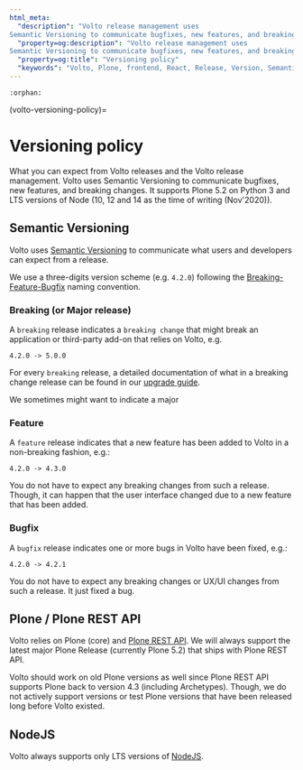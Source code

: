 ```yaml
---
html_meta:
  "description": "Volto release management uses
Semantic Versioning to communicate bugfixes, new features, and breaking changes."
  "property=og:description": "Volto release management uses
Semantic Versioning to communicate bugfixes, new features, and breaking changes."
  "property=og:title": "Versioning policy"
  "keywords": "Volto, Plone, frontend, React, Release, Version, Semantic"
---
```


```{eval-rst}
:orphan:
```

(volto-versioning-policy)=

# Versioning policy

What you can expect from Volto releases and the Volto release management. Volto uses
Semantic Versioning to communicate bugfixes, new features, and breaking changes. It
supports Plone 5.2 on Python 3 and LTS versions of Node (10, 12 and 14 as the time of
writing (Nov'2020)).

## Semantic Versioning

Volto uses [Semantic Versioning](https://semver.org/) to communicate what users and developers can expect from a release.

We use a three-digits version scheme (e.g. `4.2.0`) following the [Breaking-Feature-Bugfix](
https://medium.com/sapioit/why-having-3-numbers-in-the-version-name-is-bad-92fc1f6bc73c) naming convention.

### Breaking (or Major release)

A `breaking` release indicates a `breaking change` that might break an application or third-party add-on that relies on Volto, e.g.

````
4.2.0 -> 5.0.0
````

For every `breaking` release, a detailed documentation of what in a breaking change release can be found in our [upgrade guide](https://docs.voltocms.com/upgrade-guide/).

We sometimes might want to indicate a major

### Feature

A `feature` release indicates that a new feature has been added to Volto in a non-breaking fashion, e.g.:

````
4.2.0 -> 4.3.0
````

You do not have to expect any breaking changes from such a release. Though, it can happen that the user interface changed due to a new feature that has been added.

### Bugfix

A `bugfix` release indicates one or more bugs in Volto have been fixed, e.g.:

````
4.2.0 -> 4.2.1
````

You do not have to expect any breaking changes or UX/UI changes from such a release. It just fixed a bug.


## Plone / Plone REST API

Volto relies on Plone (core) and [Plone REST API](https://pypi.org/project/plone.restapi/). We will always support the latest major Plone Release (currently Plone 5.2) that ships with Plone REST API.

Volto should work on old Plone versions as well since Plone REST API supports Plone back to version 4.3 (including Archetypes). Though, we do not actively support versions or test Plone versions that have been released long before Volto existed.

## NodeJS

Volto always supports only LTS versions of [NodeJS](https://nodejs.org/en/about/releases/).
